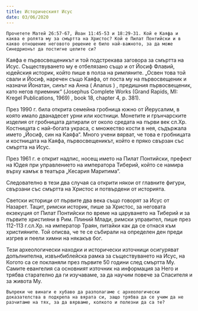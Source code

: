 ```yaml
---
title: Историческият Исус
date: 03/06/2020
---
```


`Прочетете Матей 26:57-67, Йоан 11:45-53 и 18:29-31. Кой е Каяфа и каква е ролята му за смъртта на Христос? Кой е Пилат Понтийски и в какво отношение неговото решение е било най-важното, за да може Синедрионът да постигне целите си?`

Каяфа е първосвещеникът и той подстрекава заговора за смъртта на Исус. Съществуването му е отбелязано също и от Йосиф Флавий, юдейския историк, който пише в полза на римляните. „Освен това той свали и Йосиф, наречен също Каяфа, от поста му на първосвещеник и назначи Йонатан, синът на Анна ( Ananus ) , предишния първосвещеник, като негов приемник“ (Josephus Complete Works (Grand Rapids, MI: Kregel Publications, 1969) , book 18, chapter 4, p. 381).

През 1990 г. била открита семейна гробница южно от Йерусалим, в която имало дванадесет урни или костници. Монетите и грънчарските изделия от гробницата датирали от около средата на първи век сл.Хр. Костницата с най-богата украса, с множество кости в нея, съдържала името „Йосиф, син на Каяфа“. Много учени вярват, че това е гробницата и костницата на Каяфа, първосвещеникът, който е пряко свързан със смъртта на Исус.

През 1961 г. е открит надпис, носещ името на Пилат Понтийски, префект на Юдея при управлението на императора Тиберий, който се намира върху камък в театъра „Кесария Маритима“.

Следователно в тези два случая са открити някои от главните фигури, свързани със смъртта на Христос и потвърдени от историята.

Светски историци от първите два века също говорят за Исус от Назарет. Тацит, римски историк, пише за Христос, за неговата екзекуция от Пилат Понтийски по време на царуването на Тиберий и за първите християни в Рим. Плиний Млади, римски управител, пише през 112-113 г.сл.Хр. на император Траян, питайки как да се отнася към християните. Той описва, че те се събирали на определен ден преди изгрев и пеели химни на някакъв бог.

Тези археологически находки и исторически източници осигуряват допълнителна, извънбиблейска рамка за съществуването на Исус, на Когото са се покланяли през първите 50 години след смъртта Му. Самите евангелия са основният източник на информация за Него и трябва старателно да ги изучаваме, за да научим повече за Спасителя и за живота Му.

`Въпреки че винаги е хубаво да разполагаме с археологически доказателства в подкрепа на вярата си, защо трябва да се учим да не разчитаме на тях, за да вярваме, колкото и полезни да са те?`